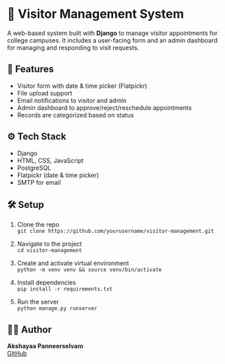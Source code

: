 # 🏫 Visitor Management System

A web-based system built with **Django** to manage visitor appointments for college campuses. It includes a user-facing form and an admin dashboard for managing and responding to visit requests.

## 🚀 Features
- Visitor form with date & time picker (Flatpickr)
- File upload support
- Email notifications to visitor and admin
- Admin dashboard to approve/reject/reschedule appointments
- Records are categorized based on status

## ⚙️ Tech Stack
- Django
- HTML, CSS, JavaScript
- PostgreSQL
- Flatpickr (date & time picker)
- SMTP for email

## 🛠️ Setup
1. Clone the repo  
   `git clone https://github.com/yourusername/visitor-management.git`

2. Navigate to the project  
   `cd visitor-management`

3. Create and activate virtual environment  
   `python -m venv venv && source venv/bin/activate`

4. Install dependencies  
   `pip install -r requirements.txt`

5. Run the server  
   `python manage.py runserver`

## 🙋‍♀️ Author
**Akshayaa Panneerselvam**  
[GitHub](https://github.com/A7k7s)
